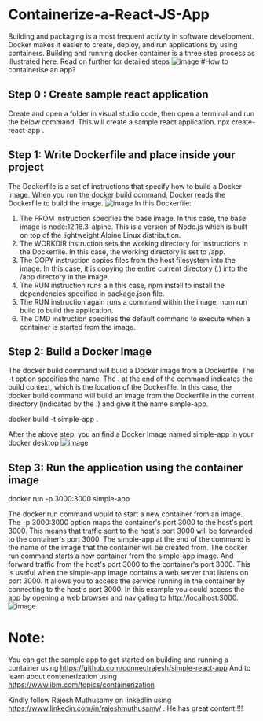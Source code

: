 # Containerize-a-React-JS-App
Building and packaging is a most frequent activity in software development. Docker makes it easier to create, deploy, and run applications by using containers.
Building and running docker container is a three step process as illustrated here.
Read on further for detailed steps
![image](https://user-images.githubusercontent.com/99332618/209774562-a4bc976f-fbce-43c0-96ed-aff163045771.png)
#How to containerise an app?
## Step 0 : Create sample react application
Create and open a folder in visual studio code, then open a terminal and run the below command. This will create a sample react application.
npx create-react-app .

## Step 1: Write Dockerfile and place inside your project
The Dockerfile is a set of instructions that specify how to build a Docker image.
When you run the docker build command, Docker reads the Dockerfile to build the image.
![image](https://user-images.githubusercontent.com/99332618/209774807-d13de0a7-0bf1-418e-874f-3d383856b3f1.png)
In this Dockerfile:
1. The FROM instruction specifies the base image. In this case, the base image is node:12.18.3-alpine. This is a version of Node.js which is built on top of the lightweight Alpine Linux distribution.
2. The WORKDIR instruction sets the working directory for instructions in the Dockerfile. In this case, the working directory is set to /app.
3. The COPY instruction copies files from the host filesystem into the image. In this case, it is copying the entire current directory (.) into the /app directory in the image.
4. The RUN instruction runs a n this case, npm install to install the dependencies specified in package.json file.
5. The RUN instruction again runs a command within the image, npm run build to build the application.
6. The CMD instruction specifies the default command to execute when a container is started from the image.

## Step 2: Build a Docker Image
The docker build command will build a Docker image from a Dockerfile.
The -t option specifies the name. The . at the end of the command indicates the build context, which is the location of the Dockerfile.
In this case, the docker build command will build an image from the Dockerfile in the current directory (indicated by the .) and give it the name simple-app.

docker build -t simple-app . 

After the above step, you an find a Docker Image named simple-app in your docker desktop
![image](https://user-images.githubusercontent.com/99332618/209775264-a53356bc-1887-4836-b4b9-189372fafd41.png)

## Step 3: Run the application using the container image

docker run -p 3000:3000 simple-app

The docker run command would to start a new container from an image.
The -p 3000:3000 option maps the container's port 3000 to the host's port 3000. This means that traffic sent to the host's port 3000 will be forwarded to the container's port 3000.
The simple-app at the end of the command is the name of the image that the container will be created from.
The docker run command starts a new container from the simple-app image. And forward traffic from the host's port 3000 to the container's port 3000.
This is useful when the simple-app image contains a web server that listens on port 3000. It allows you to access the service running in the container by connecting to the host's port 3000.
In this example you could access the app by opening a web browser and navigating to http://localhost:3000.
![image](https://user-images.githubusercontent.com/99332618/209775686-2b74f30d-e2ad-4742-a097-db326133ab52.png)

# Note:
You can get the sample app to get started on building and running a container using https://github.com/connectrajesh/simple-react-app
And to learn about contenerization using https://www.ibm.com/topics/containerization

Kindly follow Rajesh Muthusamy on linkedlin using https://www.linkedin.com/in/rajeshmuthusamy/ . He has great content!!!!
